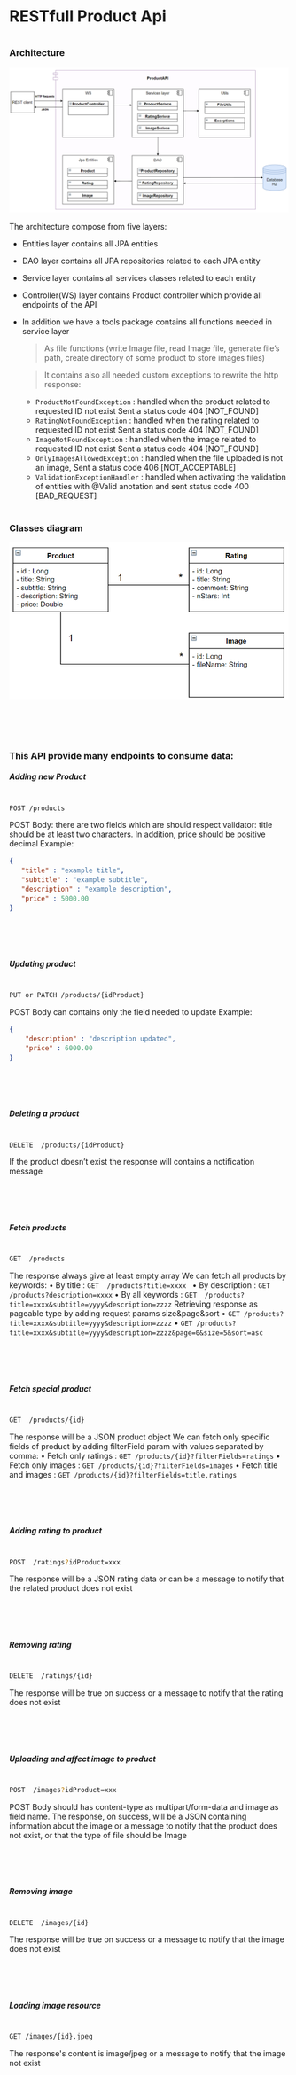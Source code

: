 # RESTfull Product Api
 #
 # 
 
 ### Architecture
![alt text](https://raw.githubusercontent.com/abdev2019/ProductApi/master/architecture.PNG)

The architecture compose from five layers:

-   Entities layer contains all JPA entities
-	DAO layer contains all JPA repositories related to each JPA entity
-	Service layer contains all services classes related to each entity
-	Controller(WS) layer contains Product controller which provide all endpoints of the API
-	In addition we have a tools package contains all functions needed in service layer
    >As file functions (write Image file, read Image file, generate file’s path, create directory of some product to store images files)

    >It contains also all needed custom exceptions to rewrite the http response: 
    -    `ProductNotFoundException` : handled when the product related to requested ID not exist 
         Sent a status code 404 [NOT_FOUND]
    -	`RatingNotFoundException` : handled when the rating related to requested ID not exist 
Sent a status code 404 [NOT_FOUND]
    -	`ImageNotFoundException` : handled when the image related to requested ID not exist
Sent a status code 404 [NOT_FOUND]
    -	`OnlyImagesAllowedException` : handled when the file uploaded is not an image, 
Sent a status code 406 [NOT_ACCEPTABLE]
    - `ValidationExceptionHandler` : handled when activating the validation of entities with @Valid anotation and sent  status code 400 [BAD_REQUEST]
    <br/>
### Classes diagram
![alt text](https://raw.githubusercontent.com/abdev2019/ProductApi/master/diagramClasses.PNG)
  
<br/><br/><br/>
 
 ### This API provide many endpoints to consume data:
 
##### Adding new Product
#
```sh
POST /products
```
POST Body: there are two fields which are should respect validator: title should be at least two characters. In addition, price should be positive decimal 
Example:
```json
{
   "title" : "example title", 
   "subtitle" : "example subtitle", 
   "description" : "example description",
   "price" : 5000.00
} 
```
<br/><br/><br/>

##### Updating product 
#
```sh
PUT or PATCH /products/{idProduct}
``` 

POST Body can contains only the field needed to update
Example:
```json
{ 
    "description" : "description updated",
    "price" : 6000.00
} 
```
  
<br/><br/><br/>
  
##### Deleting a product 
#
```sh
DELETE  /products/{idProduct}
``` 

If the product doesn’t exist the response will contains a notification message

   
<br/><br/><br/>
##### Fetch products 
#
```sh
GET  /products
``` 

The response always give at least empty array
We can fetch all products by keywords:
•	By title : `GET  /products?title=xxxx `
•	By description : `GET  /products?description=xxxx`
•	By all keywords : `GET  /products?title=xxxx&subtitle=yyyy&description=zzzz`
Retrieving response as pageable type by adding request params size&page&sort
•	`GET /products?title=xxxx&subtitle=yyyy&description=zzzz`
•	`GET /products?title=xxxx&subtitle=yyyy&description=zzzz&page=0&size=5&sort=asc`


<br/><br/><br/>
 
##### Fetch special product 
#
```sh
GET  /products/{id}
```  

The response will be a JSON product object
We can fetch only specific fields of product by adding filterField param with values separated by comma: 
•	Fetch only ratings : `GET /products/{id}?filterFields=ratings`
•	Fetch only images : `GET /products/{id}?filterFields=images`
•	Fetch title and images : `GET /products/{id}?filterFields=title,ratings`


<br/><br/><br/>
 
##### Adding rating to product  
#
```sh
POST  /ratings?idProduct=xxx
```   

The response will be a JSON rating data or can be a message to notify that the related product does not exist


<br/><br/><br/>
 
##### Removing rating 
#
```sh
DELETE  /ratings/{id}
```     
The response will be true on success or a message to notify that the rating does not exist


<br/><br/><br/>
 
##### Uploading and affect image to product 
#
```sh
POST  /images?idProduct=xxx
```      

POST Body should has content-type as multipart/form-data and image as field name. 
The response, on success, will be a JSON containing information about the image or a message to notify that the product does not exist, or that the type of file should be Image


<br/><br/><br/>
 
##### Removing image 
#
```sh
DELETE  /images/{id}
```    

The response will be true on success or a message to notify that the image does not exist


<br/><br/><br/>
 
##### Loading image resource 
#
```sh
GET /images/{id}.jpeg
```     
The response's content is image/jpeg  or a message to notify that the image not exist

 
#
#
#
#
#
# 
 
 
  

